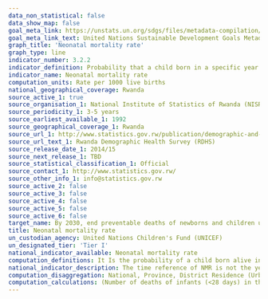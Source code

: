 ```yaml
---
data_non_statistical: false
data_show_map: false
goal_meta_link: https://unstats.un.org/sdgs/files/metadata-compilation/Metadata-Goal-3.pdf
goal_meta_link_text: United Nations Sustainable Development Goals Metadata (PDF 225 KB)
graph_title: 'Neonatal mortality rate'
graph_type: line
indicator_number: 3.2.2
indicator_definition: Probability that a child born in a specific year or period will die during the first 28 completed days of life if subject to age-specific mortality rates of that period, expressed per 1000 live births. Neonatal deaths (deaths among live births during the first 28 completed days of life) may be subdivided into early neonatal deaths, occurring during the first 7 days of life, and late neonatal deaths, occurring after the 7th day but before the 28th completed day of life.
indicator_name: Neonatal mortality rate
computation_units: Rate per 1000 live births
national_geographical_coverage: Rwanda
source_active_1: true
source_organisation_1: National Institute of Statistics of Rwanda (NISR)
source_periodicity_1: 3-5 years
source_earliest_available_1: 1992
source_geographical_coverage_1: Rwanda
source_url_1: http://www.statistics.gov.rw/publication/demographic-and-health-survey-20142015-final-report
source_url_text_1: Rwanda Demographic Health Survey (RDHS)
source_release_date_1: 2014/15
source_next_release_1: TBD
source_statistical_classification_1: Official
source_contact_1: http://www.statistics.gov.rw/
source_other_info_1: info@statistics.gov.rw
source_active_2: false
source_active_3: false
source_active_4: false
source_active_5: false
source_active_6: false
target_name: By 2030, end preventable deaths of newborns and children under 5 years of age, with all countries aiming to reduce neonatal mortality to at least as low as 12 per 1,000 live births and under-5 mortality to at least as low as 25 per 1,000 live births
title: Neonatal mortality rate
un_custodian_agency: United Nations Children's Fund (UNICEF)
un_designated_tier: 'Tier I'
national_indicator_available: Neonatal mortality rate 
computation_definitions: It Is the probability of a child born alive in a specified period will die during the first 28 completed days of life if subject to age-specific mortality rates of that period.
national_indicator_description: The time reference of NMR is not the year in which the survey is undertaken; rather it is the five years’ period preceding the survey date. Hence, if an exact time point is needed as a time reference, it must be taken as the mid of the five-year interval preceding the survey date. 
computation_disaggregation: National, Province, District Residence (Urban & Rural), Sex, Socio-economic characteristics of mothers (education, wealth quintiles)
computation_calculations: (Number of deaths of infants (<28 days) in the last 5 years before the survey / Total number of Live births in 5 years before the survey)* 1000
---
```

